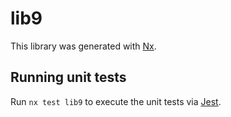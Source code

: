 # lib9

This library was generated with [Nx](https://nx.dev).

## Running unit tests

Run `nx test lib9` to execute the unit tests via [Jest](https://jestjs.io).
